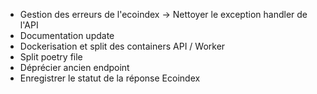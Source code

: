 - Gestion des erreurs de l'ecoindex -> Nettoyer le exception handler de l'API
- Documentation update
- Dockerisation et split des containers API / Worker
- Split poetry file
- Déprécier ancien endpoint
- Enregistrer le statut de la réponse Ecoindex